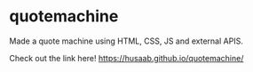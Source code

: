 # quotemachine
Made a quote machine using HTML, CSS, JS and external APIS. 

Check out the link here! https://husaab.github.io/quotemachine/
